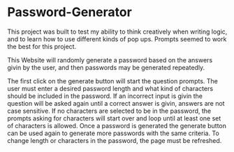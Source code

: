# Password-Generator

This project was built to test my ability to think creatively when writing logic, and to learn how to use different kinds of pop ups. Prompts seemed to work the best for this project.  

This Website will randomly generate a password based on the answers givin by the user, and then passwords may be generated repeatedly.

The first click on the generate button will start the question prompts. The user must enter a desired password length and what kind of characters should be included in the password. If an incorrect input is givin the question will be asked again until a correct answer is givin, answers are not case sensitive. If no characters are selected to be in the password, the prompts asking for characters will start over and loop until at least one set of characters is allowed. Once a password is generated the generate button can be used again to generate more passwords with the same criteria. To change length or characters in the password, the page must be refreshed.



